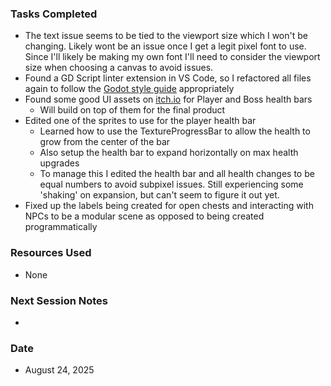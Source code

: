 ### Tasks Completed
- The text issue seems to be tied to the viewport size which I won't be changing. Likely wont be an issue once I get a legit pixel font to use. Since I'll likely be making my own font I'll need to consider the viewport size when choosing a canvas to avoid issues.
- Found a GD Script linter extension in VS Code, so I refactored all files again to follow the [Godot style guide](https://docs.godotengine.org/en/4.4/tutorials/scripting/gdscript/gdscript_styleguide.html) appropriately
- Found some good UI assets on [itch.io](https://finnmercury.itch.io/ultimate-dark-fantasy-ui-v20) for Player and Boss health bars
	- Will build on top of them for the final product
- Edited one of the sprites to use for the player health bar
	- Learned how to use the TextureProgressBar to allow the health to grow from the center of the bar
	- Also setup the health bar to expand horizontally on max health upgrades
	- To manage this I edited the health bar and all health changes to be equal numbers to avoid subpixel issues. Still experiencing some 'shaking' on expansion, but can't seem to figure it out yet.
- Fixed up the labels being created for open chests and interacting with NPCs to be a modular scene as opposed to being created programmatically
### Resources Used
- None
### Next Session Notes
- 
### Date
- August 24, 2025